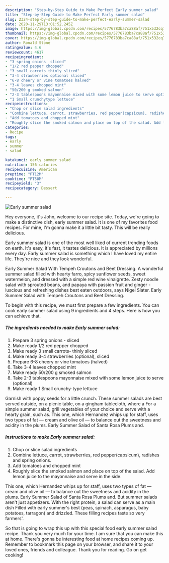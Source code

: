 ```yaml
---
description: "Step-by-Step Guide to Make Perfect Early summer salad"
title: "Step-by-Step Guide to Make Perfect Early summer salad"
slug: 2324-step-by-step-guide-to-make-perfect-early-summer-salad
date: 2020-11-29T13:01:52.245Z
image: https://img-global.cpcdn.com/recipes/5776783ba7ca88af/751x532cq70/early-summer-salad-recipe-main-photo.jpg
thumbnail: https://img-global.cpcdn.com/recipes/5776783ba7ca88af/751x532cq70/early-summer-salad-recipe-main-photo.jpg
cover: https://img-global.cpcdn.com/recipes/5776783ba7ca88af/751x532cq70/early-summer-salad-recipe-main-photo.jpg
author: Ronald Stone
ratingvalue: 4.6
reviewcount: 4617
recipeingredient:
- "3 spring onions  sliced"
- "1/2 red pepper chopped"
- "3 small carrots thinly sliced"
- "3-4 strawberries optional sliced"
- "6-8 cheery or vine tomatoes halved"
- "3-4 leaves chopped mint"
- "50/200 g smoked salmon"
- "2-3 tablespoons mayonnaise mixed with some lemon juice to serve optional"
- "1 Small crunchytype lettuce"
recipeinstructions:
- "Chop or slice salad ingredients"
- "Combine lettuce, carrot, strawberries, red pepper(capsicum), radishes and spring onions."
- "Add tomatoes and chopped mint"
- "Roughly slice the smoked salmon and place on top of the salad. Add lemon juice to the mayonnaise and serve in the side."
categories:
- Recipe
tags:
- early
- summer
- salad

katakunci: early summer salad 
nutrition: 156 calories
recipecuisine: American
preptime: "PT12M"
cooktime: "PT50M"
recipeyield: "3"
recipecategory: Dessert

---
```



![Early summer salad](https://img-global.cpcdn.com/recipes/5776783ba7ca88af/751x532cq70/early-summer-salad-recipe-main-photo.jpg)

Hey everyone, it's John, welcome to our recipe site. Today, we're going to make a distinctive dish, early summer salad. It is one of my favorites food recipes. For mine, I'm gonna make it a little bit tasty. This will be really delicious.

Early summer salad is one of the most well liked of current trending foods on earth. It's easy, it's fast, it tastes delicious. It is appreciated by millions every day. Early summer salad is something which I have loved my entire life. They're nice and they look wonderful.

Early Summer Salad With Tempeh Croutons and Beet Dressing. A wonderful summer salad filled with hearty farro, spicy sunflower seeds, sweet watermelon, and dressed with a simple red wine vinaigrette. Zesty noodle salad with sprouted beans, and papaya with passion fruit and ginger - luscious and refreshing dishes best eaten outdoors, says Nigel Slater. Early Summer Salad with Tempeh Croutons and Beet Dressing.


To begin with this recipe, we must first prepare a few ingredients. You can cook early summer salad using 9 ingredients and 4 steps. Here is how you can achieve that.

<!--inarticleads1-->

##### The ingredients needed to make Early summer salad:

1. Prepare 3 spring onions - sliced
1. Make ready 1/2 red pepper chopped
1. Make ready 3 small carrots- thinly sliced
1. Make ready 3-4 strawberries (optional), sliced
1. Prepare 6-8 cheery or vine tomatoes (halved)
1. Take 3-4 leaves chopped mint
1. Make ready 50/200 g smoked salmon
1. Take 2-3 tablespoons mayonnaise mixed with some lemon juice to serve (optional)
1. Make ready 1 Small crunchy-type lettuce


Garnish with poppy seeds for a little crunch. These summer salads are best served outside, on a picnic table, on a gingham tablecloth, where a For a simple summer salad, grill vegetables of your choice and serve with a hearty grain, such as. This one, which Hernandez whips up for staff, uses two types of fat — cream and olive oil — to balance out the sweetness and acidity in the plums. Early Summer Salad of Santa Rosa Plums and. 

<!--inarticleads2-->

##### Instructions to make Early summer salad:

1. Chop or slice salad ingredients
1. Combine lettuce, carrot, strawberries, red pepper(capsicum), radishes and spring onions.
1. Add tomatoes and chopped mint
1. Roughly slice the smoked salmon and place on top of the salad. Add lemon juice to the mayonnaise and serve in the side.


This one, which Hernandez whips up for staff, uses two types of fat — cream and olive oil — to balance out the sweetness and acidity in the plums. Early Summer Salad of Santa Rosa Plums and. But summer salads aren&#39;t just appetizers. With the right protein, a salad can serve as a main dish Filled with early summer&#39;s best (peas, spinach, asparagus, baby potatoes, tarragon) and drizzled. These filling recipes taste so very farmers&#39;. 

So that is going to wrap this up with this special food early summer salad recipe. Thank you very much for your time. I am sure that you can make this at home. There's gonna be interesting food at home recipes coming up. Remember to bookmark this page on your browser, and share it to your loved ones, friends and colleague. Thank you for reading. Go on get cooking!
